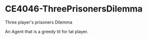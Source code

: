 # CE4046-ThreePrisonersDilemma

Three player's prisoners Dilemma


An Agent that is a greedy tit for tat player.

